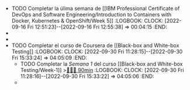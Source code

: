 - TODO Completar la úlima semana de [[IBM Professional Certificate of DevOps and Software Engineering/Introduction to Containers with Docker, Kubernetes & OpenShift/Week 5]]
  :LOGBOOK:
  CLOCK: [2022-09-16 Fri 12:51:23]--[2022-09-16 Fri 12:55:38] =>  00:04:15
  :END:
-
-
- TODO Completar el curso de Coursera de [[Black-box and White-box Testing]]
  :LOGBOOK:
  CLOCK: [2022-09-30 Fri 11:28:15]--[2022-09-30 Fri 15:33:24] =>  04:05:09
  :END:
	- TODO Completar la *Semana 1* del curso [[Black-box and White-box Testing/Week-1]] >[🍅🍅🍅 90min](#agenda-pomo://?t=f-1664530103840-1800%2Cf-1664534774628-1800%2Cf-1664537314715-1800)
	  :LOGBOOK:
	  CLOCK: [2022-09-30 Fri 11:28:16]--[2022-09-30 Fri 15:33:22] =>  04:05:06
	  :END:
	-